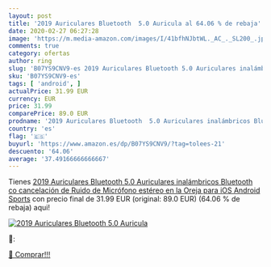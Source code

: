```yaml
---
layout: post
title: '2019 Auriculares Bluetooth  5.0 Auricula al 64.06 % de rebaja'
date: 2020-02-27 06:27:28
image: 'https://m.media-amazon.com/images/I/41bfhNJbtWL._AC_._SL200_.jpg'
comments: true
category: ofertas
author: ring
slug: 'B07YS9CNV9-es 2019 Auriculares Bluetooth 5.0 Auriculares inalámbricos...'
sku: 'B07YS9CNV9-es'
tags: [ 'android', ]
actualPrice: 31.99 EUR
currency: EUR
price: 31.99
comparePrice: 89.0 EUR
prodname: '2019 Auriculares Bluetooth  5.0 Auriculares inalámbricos Bluetooth co cancelación de Ruido de Micrófono estéreo en la Oreja para iOS Android Sports'
country: 'es'
flag: '🇪🇸'
buyurl: 'https://www.amazon.es/dp/B07YS9CNV9/?tag=tolees-21'
descuento: '64.06'
average: '37.49166666666667'
---
```


Tienes [2019 Auriculares Bluetooth  5.0 Auriculares inalámbricos Bluetooth co cancelación de Ruido de Micrófono estéreo en la Oreja para iOS Android Sports](https://www.amazon.es/dp/B07YS9CNV9/?tag=tolees-21) con precio final de  31.99 EUR (original: 89.0 EUR) (64.06 %  de rebaja) aqui!

[![2019 Auriculares Bluetooth  5.0 Auricula](https://m.media-amazon.com/images/I/41bfhNJbtWL._AC_._SL200_.jpg)](https://www.amazon.es/dp/B07YS9CNV9/?tag=tolees-21)

🔎:


[🛒 Comprar!!!](https://www.amazon.es/dp/B07YS9CNV9/?tag=tolees-21)
